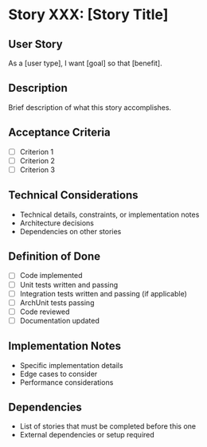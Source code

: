 # Story XXX: [Story Title]

## User Story
As a [user type], I want [goal] so that [benefit].

## Description
Brief description of what this story accomplishes.

## Acceptance Criteria
- [ ] Criterion 1
- [ ] Criterion 2
- [ ] Criterion 3

## Technical Considerations
- Technical details, constraints, or implementation notes
- Architecture decisions
- Dependencies on other stories

## Definition of Done
- [ ] Code implemented
- [ ] Unit tests written and passing
- [ ] Integration tests written and passing (if applicable)
- [ ] ArchUnit tests passing
- [ ] Code reviewed
- [ ] Documentation updated

## Implementation Notes
- Specific implementation details
- Edge cases to consider
- Performance considerations

## Dependencies
- List of stories that must be completed before this one
- External dependencies or setup required